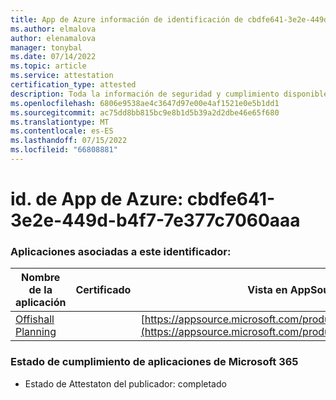 ```yaml
---
title: App de Azure información de identificación de cbdfe641-3e2e-449d-b4f7-7e377c7060aaa
ms.author: elmalova
author: elenamalova
manager: tonybal
ms.date: 07/14/2022
ms.topic: article
ms.service: attestation
certification_type: attested
description: Toda la información de seguridad y cumplimiento disponible para cbdfe641-3e2e-449d-b4f7-7e377c7060aaa.
ms.openlocfilehash: 6806e9538ae4c3647d97e00e4af1521e0e5b1dd1
ms.sourcegitcommit: ac75dd8bb815bc9e8b1d5b39a2d2dbe46e65f680
ms.translationtype: MT
ms.contentlocale: es-ES
ms.lasthandoff: 07/15/2022
ms.locfileid: "66808881"
---
```

# <a name="azure-app-id-cbdfe641-3e2e-449d-b4f7-7e377c7060aa"></a>id. de App de Azure: cbdfe641-3e2e-449d-b4f7-7e377c7060aaa


### <a name="apps-associated-with-this-id"></a>Aplicaciones asociadas a este identificador:
| **Nombre de la aplicación** | **Certificado** | **Vista en AppSource** |
|--------------|---------------|-----------------------|
| [Offishall Planning](../forward/WA200004048.md) |  | [https://appsource.microsoft.com/product/office/WA200004048](https://appsource.microsoft.com/product/office/WA200004048) |

### <a name="microsoft-365-app-compliance-status"></a>Estado de cumplimiento de aplicaciones de Microsoft 365
- Estado de Attestaton del publicador: completado
